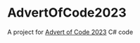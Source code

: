 # AdvertOfCode2023

A project for [Advert of Code 2023](https://adventofcode.com/2023/day/1) C# code